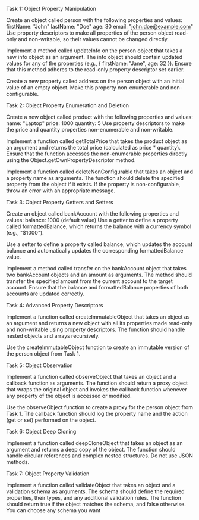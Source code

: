 Task 1: Object Property Manipulation

Create an object called person with the following properties and values:
firstName: "John"
lastName: "Doe"
age: 30
email: "john.doe@example.com"
Use property descriptors to make all properties of the person object read-only and non-writable, so their values cannot be changed directly.

Implement a method called updateInfo on the person object that takes a new info object as an argument. The info object should contain updated values for any of the properties (e.g., { firstName: "Jane", age: 32 }). Ensure that this method adheres to the read-only property descriptor set earlier.

Create a new property called address on the person object with an initial value of an empty object. Make this property non-enumerable and non-configurable.

Task 2: Object Property Enumeration and Deletion

Create a new object called product with the following properties and values:
name: "Laptop"
price: 1000
quantity: 5
Use property descriptors to make the price and quantity properties non-enumerable and non-writable.

Implement a function called getTotalPrice that takes the product object as an argument and returns the total price (calculated as price * quantity). Ensure that the function accesses the non-enumerable properties directly using the Object.getOwnPropertyDescriptor method.

Implement a function called deleteNonConfigurable that takes an object and a property name as arguments. The function should delete the specified property from the object if it exists. If the property is non-configurable, throw an error with an appropriate message.

Task 3: Object Property Getters and Setters

Create an object called bankAccount with the following properties and values:
balance: 1000 (default value)
Use a getter to define a property called formattedBalance, which returns the balance with a currency symbol (e.g., "$1000").

Use a setter to define a property called balance, which updates the account balance and automatically updates the corresponding formattedBalance value.

Implement a method called transfer on the bankAccount object that takes two bankAccount objects and an amount as arguments. The method should transfer the specified amount from the current account to the target account. Ensure that the balance and formattedBalance properties of both accounts are updated correctly.

Task 4: Advanced Property Descriptors

Implement a function called createImmutableObject that takes an object as an argument and returns a new object with all its properties made read-only and non-writable using property descriptors. The function should handle nested objects and arrays recursively.

Use the createImmutableObject function to create an immutable version of the person object from Task 1.

Task 5: Object Observation

Implement a function called observeObject that takes an object and a callback function as arguments. The function should return a proxy object that wraps the original object and invokes the callback function whenever any property of the object is accessed or modified.

Use the observeObject function to create a proxy for the person object from Task 1. The callback function should log the property name and the action (get or set) performed on the object.

Task 6: Object Deep Cloning

Implement a function called deepCloneObject that takes an object as an argument and returns a deep copy of the object. The function should handle circular references and complex nested structures. Do not use JSON methods.

Task 7: Object Property Validation

Implement a function called validateObject that takes an object and a validation schema as arguments. The schema should define the required properties, their types, and any additional validation rules. The function should return true if the object matches the schema, and false otherwise. You can choose any schema you want